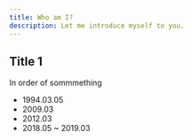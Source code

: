```yaml
---
title: Who am I?
description: Let me introduce myself to you.
---
```


## Title 1 

In order of sommmething

* 1994.03.05
* 2009.03
* 2012.03
* 2018.05 ~ 2019.03

